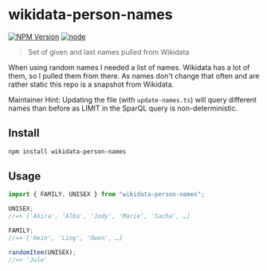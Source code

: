 # wikidata-person-names

[![NPM Version](https://img.shields.io/npm/v/wikidata-person-names.svg)](https://www.npmjs.com/package/wikidata-person-names)
[![node](https://img.shields.io/node/v/wikidata-person-names.svg)](https://www.npmjs.com/package/wikidata-person-names)

> Set of given and last names pulled from Wikidata

When using random names I needed a list of names. Wikidata has a lot of them, so
I pulled them from there. As names don't change that often and are rather static
this repo is a snapshot from Wikidata.

Maintainer Hint: Updating the file (with `update-names.ts`) will query different
names than before as LIMIT in the SparQL query is non-deterministic.

## Install

```bash
npm install wikidata-person-names
```

## Usage

```js
import { FAMILY, UNISEX } from "wikidata-person-names";

UNISEX;
//=> ['Akira', 'Alba', 'Jody', 'Marie', 'Sacha', …]

FAMILY;
//=> ['Hein', 'Ling', 'Owen', …]

randomItem(UNISEX);
//=> 'Jule'
```
